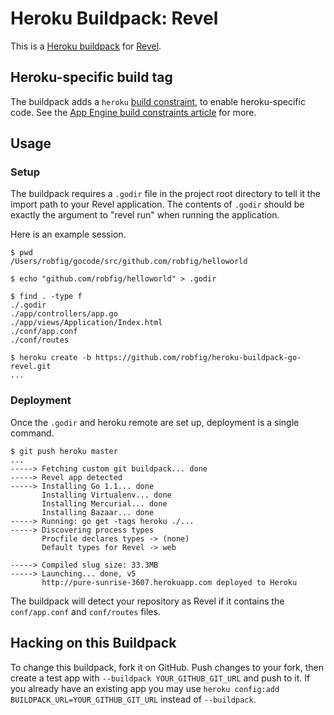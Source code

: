 # Heroku Buildpack: Revel

This is a [Heroku buildpack](http://devcenter.heroku.com/articles/buildpacks)
for [Revel](http://robfig.github.io/revel/).

## Heroku-specific build tag

The buildpack adds a `heroku` [build constraint][build-constraint],
to enable heroku-specific code. See the [App Engine build constraints article][app-engine-build-constraints]
for more.

## Usage

### Setup

The buildpack requires a `.godir` file in the project root directory to tell it
the import path to your Revel application.  The contents of `.godir` should be
exactly the argument to "revel run" when running the application.

Here is an example session.

```
$ pwd
/Users/robfig/gocode/src/github.com/robfig/helloworld

$ echo "github.com/robfig/helloworld" > .godir

$ find . -type f
./.godir
./app/controllers/app.go
./app/views/Application/Index.html
./conf/app.conf
./conf/routes

$ heroku create -b https://github.com/robfig/heroku-buildpack-go-revel.git
...
```

### Deployment

Once the `.godir` and heroku remote are set up, deployment is a single command.

```
$ git push heroku master
...
-----> Fetching custom git buildpack... done
-----> Revel app detected
-----> Installing Go 1.1... done
       Installing Virtualenv... done
       Installing Mercurial... done
       Installing Bazaar... done
-----> Running: go get -tags heroku ./...
-----> Discovering process types
       Procfile declares types -> (none)
       Default types for Revel -> web

-----> Compiled slug size: 33.3MB
-----> Launching... done, v5
       http://pure-sunrise-3607.herokuapp.com deployed to Heroku
```

The buildpack will detect your repository as Revel if it
contains the `conf/app.conf` and `conf/routes` files.

## Hacking on this Buildpack

To change this buildpack, fork it on GitHub. Push
changes to your fork, then create a test app with
`--buildpack YOUR_GITHUB_GIT_URL` and push to it. If you
already have an existing app you may use `heroku config:add
BUILDPACK_URL=YOUR_GITHUB_GIT_URL` instead of `--buildpack`.

[go]: http://golang.org/
[buildpack]: http://devcenter.heroku.com/articles/buildpacks
[quickstart]: http://mmcgrana.github.com/2012/09/getting-started-with-go-on-heroku.html
[build-constraint]: http://golang.org/pkg/go/build/
[app-engine-build-constraints]: http://blog.golang.org/2013/01/the-app-engine-sdk-and-workspaces-gopath.html

